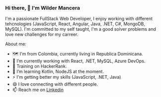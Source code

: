 ### Hi there, 👋 I'm Wilder Mancera

I'm a passionate FullStack Web Developer, I enjoy working with different tehcnologies (JavaScript, React, Angular, Java, .NET, C#, MongoDB, MySQL). I'm committed to my self taught, I'm a good solver problems and love new challenges for my carreer.

About me:

- 🗺 I'm from Colombia, currently living in Republica Dominicana.
- 🔭 I’m currently working with React, .NET, MySQL, Azure DevOps.
- 🥋 Training on HackerRank.
- 🌱 I’m learning Kotlin, NodeJS at the moment.
- ⚡ I'm getting better my skills (JavaScript, .NET, Java)
- 😄 I love connecting with different people.
- 📫 Reach me on [Linkedin](https://www.linkedin.com/in/wilder-mancera-909907223/)
